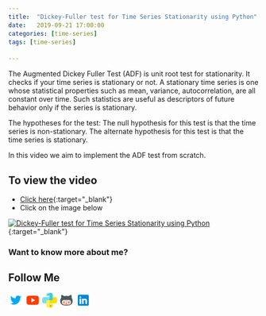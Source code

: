 ```yaml
---
title:  "Dickey-Fuller test for Time Series Stationarity using Python"
date:   2019-09-21 17:00:00
categories: [time-series]
tags: [time-series]

---
```


The Augmented Dickey Fuller Test (ADF) is unit root test for stationarity. It checks if your time series is stationary or not. A stationary time series is one whose statistical properties such as mean, variance, autocorrelation, are all constant over time. Such statistics are useful as descriptors of future behavior only if the series is stationary.

The hypotheses for the test:
The null hypothesis for this test is that the time series is non-stationary.
The alternate hypothesis for this test is that the time series is stationary.

In this video we aim to implement the ADF test from scratch.


## To view the video
* [Click here](https://youtu.be/warCSvy1DMk){:target="_blank"}
* Click on the image below

[![Dickey-Fuller test for Time Series Stationarity using Python](http://img.youtube.com/vi/warCSvy1DMk/0.jpg)](http://www.youtube.com/watch?v=warCSvy1DMk){:target="_blank"}

### Want to know more about me?
## Follow Me
<a href="https://twitter.com/_bhaveshbhatt" target="_blank"><img class="ai-subscribed-social-icon" src="/assets/images/tw.png" width="30"></a>
<a href="https://www.youtube.com/bhaveshbhatt8791/" target="_blank"><img class="ai-subscribed-social-icon" src="/assets/images/ytb.png" width="30"></a>
<a href="https://www.youtube.com/PythonTricks/" target="_blank"><img class="ai-subscribed-social-icon" src="/assets/images/python_logo.png" width="30"></a>
<a href="https://github.com/bhattbhavesh91" target="_blank"><img class="ai-subscribed-social-icon" src="/assets/images/gthb.png" width="30"></a>
<a href="https://www.linkedin.com/in/bhattbhavesh91/" target="_blank"><img class="ai-subscribed-social-icon" src="/assets/images/lnkdn.png" width="30"></a>

